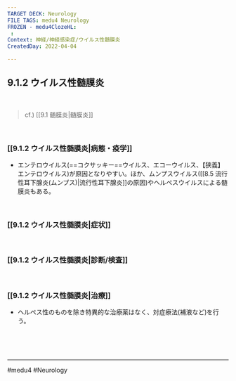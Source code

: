 ```yaml
---
TARGET DECK: Neurology
FILE TAGS: medu4 Neurology
FROZEN - medu4ClozeHL:
 : 
Context: 神経/神経感染症/ウイルス性髄膜炎
CreatedDay: 2022-04-04

---
```


## 9.1.2 ウイルス性髄膜炎

<br>

>cf.) [[9.1 髄膜炎|髄膜炎]]

<br>

### [[9.1.2 ウイルス性髄膜炎|病態・疫学]]
* エンテロウイルス(==コクサッキー==ウイルス、エコーウイルス、【狭義】エンテロウイルス)が原因となりやすい。ほか、ムンプスウイルス([[8.5 流行性耳下腺炎(ムンプス)|流行性耳下腺炎]]の原因)やヘルペスウイルスによる髄膜炎もある。
<!--ID: 1649070300395-->


<br>

### [[9.1.2 ウイルス性髄膜炎|症状]]


<br>

### [[9.1.2 ウイルス性髄膜炎|診断/検査]]


<br>

### [[9.1.2 ウイルス性髄膜炎|治療]]
* ヘルペス性のものを除き特異的な治療薬はなく、対症療法(補液など)を行う。

<br><br><br>

---
#medu4 #Neurology 